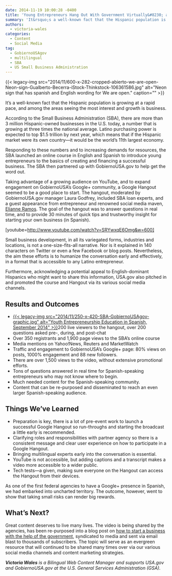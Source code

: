 ```yaml
---
date: 2014-11-19 10:00:28 -0400
title: 'Young Entrepreneurs Hang Out With Government Virtually&#8230; and in Spanish'
summary: 'It&rsquo;s a well-known fact that the Hispanic population is growing at a rapid pace, and among the areas seeing the most interest and growth is business. According to the Small Business Administration (SBA), there are more than 3 million Hispanic-owned businesses in the U.S. today, a number that is growing at three times the national'
authors:
  - victoria-wales
categories:
  - Content
  - Social Media
tag:
  - GobiernoUSAgov
  - multilingual
  - SBA
  - US Small Business Administration
---
```


{{< legacy-img src="2014/11/600-x-282-cropped-abierto-we-are-open-Neon-sign-Gualberto-Becerra-iStock-Thinkstock-106361586.jpg" alt="Neon sign that has spanish and English wording for We are open." caption="" >}} 

It’s a well-known fact that the Hispanic population is growing at a rapid pace, and among the areas seeing the most interest and growth is business.

According to the Small Business Administration (SBA), there are more than 3 million Hispanic-owned businesses in the U.S. today, a number that is growing at three times the national average. Latino purchasing power is expected to top $1.5 trillion by next year, which means that if the Hispanic market were its own country—it would be the world’s 11th largest economy.

Responding to these numbers and to increasing demands for resources, the SBA launched an online course in English and Spanish to introduce young entrepreneurs to the basics of creating and financing a successful business. The SBA then partnered up with GobiernoUSA.gov to help get the word out.

Taking advantage of a growing audience on YouTube, and to expand engagement on GobiernoUSA&#8217;s Google+ community, a Google Hangout seemed to be a good place to start. The hangout, moderated by GobiernoUSA.gov manager Laura Godfrey, included SBA loan experts, and a guest appearance from entrepreneur and renowned social media maven, [Elianne Ramos](https://twitter.com/ergeekgoddess). The goal of the hangout was to answer questions in real time, and to provide 30 minutes of quick tips and trustworthy insight for starting your own business (in Spanish).

[youtube=http://www.youtube.com/watch?v=SRYwxqE6Omg&w=600]

 

Small business development, in all its variegated forms, industries and locations, is not a one-size-fits-all narrative. Nor is it explained in 140 characters on Twitter or even a few Facebook or blog posts. Nevertheless, the aim these efforts is to humanize the conversation early and effectively, in a format that is accessible to any Latino entrepreneur.

Furthermore, acknowledging a potential appeal to English-dominant Hispanics who might want to share this information, USA.gov also pitched in and promoted the course and Hangout via its various social media channels.

## Results and Outcomes

  * [{{< legacy-img src="2014/11/250-x-420-SBA-GobiernoUSAgov-graphic.jpg" alt="Youth Entrepreneurship Education in Spanish, September 2014" >}}](https://s3.amazonaws.com/sitesusa/wp-content/uploads/sites/212/2014/11/425-x-750-SBA-GobiernoUSAgov-graphic.jpg)200 live viewers to the hangout, over 200 questions asked pre-, during, and post-chat
  * Over 350 registrants and 1,900 page views to the SBA’s online course
  * Media mentions on Yahoo!News, Reuters and MarketWatch
  * Traffic and engagement to GobiernoUSA&#8217;s Google+ page: 80% views on posts, 1000% engagement and 88 new followers.
  * There are over 1,500 views to the video, without extensive promotional efforts.
  * Tons of questions answered in real time for Spanish-speaking entrepreneurs who may not know where to begin.
  * Much needed content for the Spanish-speaking community.
  * Content that can be re-purposed and disseminated to reach an even larger Spanish-speaking audience.

## Things We&#8217;ve Learned

  * Preparation is key, there is a lot of pre-event work to launch a successful Google Hangout so run-throughs and starting the broadcast a little early is recommended.
  * Clarifying roles and responsibilities with partner agency so there is a consistent message and clear user experience on how to participate in a Google Hangout.
  * Bringing multilingual experts early into the conversation is essential.
  * YouTube is not accessible, but adding captions and a transcript makes a video more accessible to a wider public.
  * Tech tests—a given, making sure everyone on the Hangout can access the Hangout from their devices.

As one of the first federal agencies to have a Google+ presence in Spanish, we had embarked into uncharted territory. The outcome, however, went to show that taking small risks can render big rewards.

## What’s Next?

Great content deserves to live many lives. The video is being shared by the agencies, has been re-purposed into a blog post on [how to start a business with the help of the government](http://blog.gobiernousa.gov/post/102394054025/como-empezar-un-negocio-con-ayuda-del-gobierno), syndicated to media and sent via email blast to thousands of subscribers. The topic will serve as an evergreen resource that will continued to be shared many times over via our various social media channels and content marketing strategies.

_**Victoria Wales** is a Bilingual Web Content Manager and supports USA.gov and GobiernoUSA.gov at the U.S. General Services Administration (GSA)._